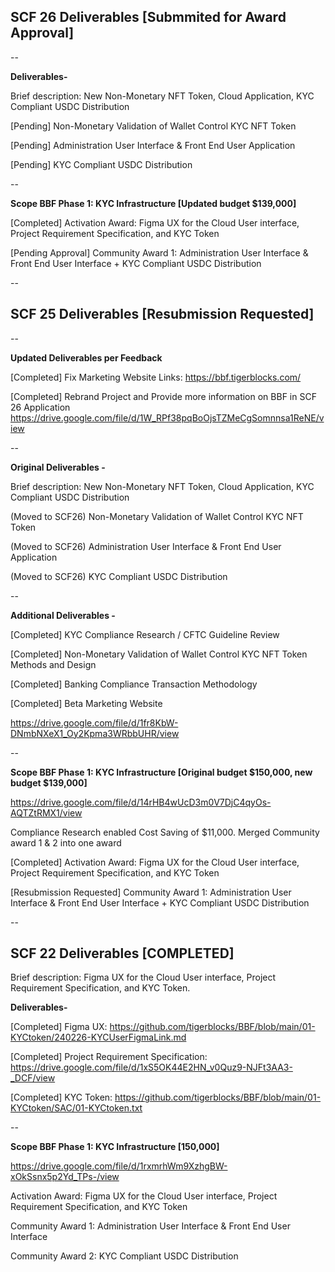 ## SCF 26 Deliverables [Submmited for Award Approval]

--

**Deliverables-**

Brief description: New Non-Monetary NFT Token, Cloud Application, KYC Compliant USDC Distribution 

[Pending] Non-Monetary Validation of Wallet Control KYC NFT Token

[Pending] Administration User Interface & Front End User Application

[Pending] KYC Compliant USDC Distribution

--

**Scope BBF Phase 1: KYC Infrastructure [Updated budget $139,000]**

[Completed] Activation Award: Figma UX for the Cloud User interface, Project Requirement Specification, and KYC Token

[Pending Approval] Community Award 1: Administration User Interface & Front End User Interface + KYC Compliant USDC Distribution

--

## SCF 25 Deliverables [Resubmission Requested]

--

**Updated Deliverables per Feedback**

[Completed] Fix Marketing Website Links: 
https://bbf.tigerblocks.com/

[Completed] Rebrand Project and Provide more information on BBF in SCF 26 Application
https://drive.google.com/file/d/1W_RPf38pqBoOjsTZMeCgSomnnsa1ReNE/view

--

**Original Deliverables -**

Brief description: New Non-Monetary NFT Token, Cloud Application, KYC Compliant USDC Distribution 

(Moved to SCF26) Non-Monetary Validation of Wallet Control KYC NFT Token

(Moved to SCF26) Administration User Interface & Front End User Application

(Moved to SCF26) KYC Compliant USDC Distribution

--

**Additional Deliverables -**

[Completed] KYC Compliance Research / CFTC Guideline Review

[Completed] Non-Monetary Validation of Wallet Control KYC NFT Token Methods and Design

[Completed] Banking Compliance Transaction Methodology

[Completed] Beta Marketing Website

https://drive.google.com/file/d/1fr8KbW-DNmbNXeX1_Oy2Kpma3WRbbUHR/view

--

**Scope BBF Phase 1: KYC Infrastructure [Original budget $150,000, new budget $139,000]**

https://drive.google.com/file/d/14rHB4wUcD3m0V7DjC4qyOs-AQTZtRMX1/view

Compliance Research enabled Cost Saving of $11,000. Merged Community award 1 & 2 into one award

[Completed] Activation Award: Figma UX for the Cloud User interface, Project Requirement Specification, and KYC Token

[Resubmission Requested] Community Award 1: Administration User Interface & Front End User Interface + KYC Compliant USDC Distribution

--

 ## SCF 22 Deliverables [COMPLETED] 

Brief description: Figma UX for the Cloud User interface, Project Requirement Specification, and KYC Token.

**Deliverables-**

[Completed] Figma UX: https://github.com/tigerblocks/BBF/blob/main/01-KYCtoken/240226-KYCUserFigmaLink.md

[Completed] Project Requirement Specification: https://drive.google.com/file/d/1xS5OK44E2HN_v0Quz9-NJFt3AA3-_DCF/view

[Completed] KYC Token: https://github.com/tigerblocks/BBF/blob/main/01-KYCtoken/SAC/01-KYCtoken.txt

--

**Scope BBF Phase 1: KYC Infrastructure [150,000]**

https://drive.google.com/file/d/1rxmrhWm9XzhgBW-xOkSsnx5p2Yd_TPs-/view

Activation Award: Figma UX for the Cloud User interface, Project Requirement Specification, and KYC Token

Community Award 1: Administration User Interface & Front End User Interface 

Community Award 2: KYC Compliant USDC Distribution
